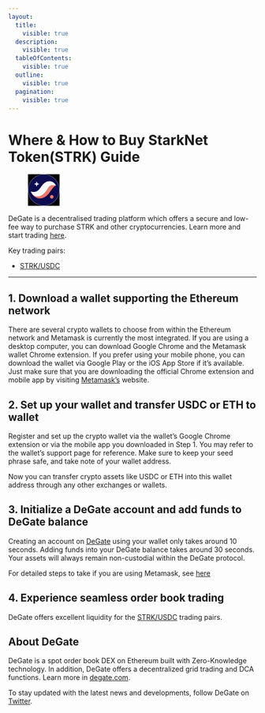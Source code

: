 ```yaml
---
layout:
  title:
    visible: true
  description:
    visible: true
  tableOfContents:
    visible: true
  outline:
    visible: true
  pagination:
    visible: true
---
```


# Where & How to Buy StarkNet Token(STRK) Guide

<figure><img src="../.gitbook/assets/strk_0xca14007eff0db1f8135f4c25b34de49ab0d427661716284847320.jpg" alt="STRK" width="64"><figcaption></figcaption></figure>

DeGate is a decentralised trading platform which offers a secure and low-fee way to purchase STRK and other cryptocurrencies. Learn more and start trading [here](https://app.degate.com/trade/USDC/0xca14007eff0db1f8135f4c25b34de49ab0d42766?utm_source=howtobuy).&#x20;

Key trading pairs:

* [STRK/USDC](https://app.degate.com/trade/USDC/0xca14007eff0db1f8135f4c25b34de49ab0d42766?utm_source=howtobuy)

***

## 1. Download a wallet supporting the Ethereum network

There are several crypto wallets to choose from within the Ethereum network and Metamask is currently the most integrated. If you are using a desktop computer, you can download Google Chrome and the Metamask wallet Chrome extension. If you prefer using your mobile phone, you can download the wallet via Google Play or the iOS App Store if it’s available. Just make sure that you are downloading the official Chrome extension and mobile app by visiting [Metamask’s](https://metamask.io/) website.

## 2. Set up your wallet and transfer USDC or ETH to wallet

Register and set up the crypto wallet via the wallet’s Google Chrome extension or via the mobile app you downloaded in Step 1. You may refer to the wallet’s support page for reference. Make sure to keep your seed phrase safe, and take note of your wallet address.&#x20;

Now you can transfer crypto assets like USDC or ETH into this wallet address through any other exchanges or wallets.

## 3. Initialize a DeGate account and add funds to DeGate balance

Creating an account on [DeGate](https://app.degate.com/?utm_source=STRK_howtobuy) using your wallet only takes around 10 seconds. Adding funds into your DeGate balance takes around 30 seconds. Your assets will always remain non-custodial within the DeGate protocol.

For detailed steps to take if you are using Metamask, see [here](https://docs.degate.com/v/product_en/main-features/wallet-connectivity/metamask)

## 4. Experience seamless order book trading

DeGate offers excellent liquidity for the [STRK/USDC](https://app.degate.com/trade/USDC/0xca14007eff0db1f8135f4c25b34de49ab0d42766?utm_source=howtobuy) trading pairs.&#x20;

## About DeGate

DeGate is a spot order book DEX on Ethereum built with Zero-Knowledge technology. In addition, DeGate offers a decentralized grid trading and DCA functions.  Learn more in [degate.com](https://degate.com/?utm_source=STRK_howtobuy).

To stay updated with the latest news and developments, follow DeGate on [Twitter](https://twitter.com/degatedex).
